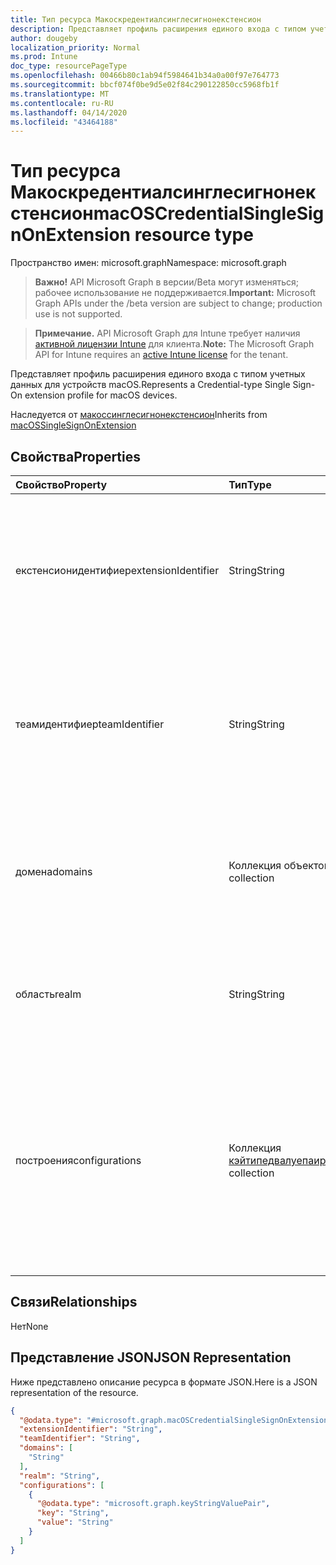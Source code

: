 ```yaml
---
title: Тип ресурса Макоскредентиалсинглесигнонекстенсион
description: Представляет профиль расширения единого входа с типом учетных данных для устройств macOS.
author: dougeby
localization_priority: Normal
ms.prod: Intune
doc_type: resourcePageType
ms.openlocfilehash: 00466b80c1ab94f5984641b34a0a00f97e764773
ms.sourcegitcommit: bbcf074f0be9d5e02f84c290122850cc5968fb1f
ms.translationtype: MT
ms.contentlocale: ru-RU
ms.lasthandoff: 04/14/2020
ms.locfileid: "43464188"
---
```

# <a name="macoscredentialsinglesignonextension-resource-type"></a><span data-ttu-id="4d2b5-103">Тип ресурса Макоскредентиалсинглесигнонекстенсион</span><span class="sxs-lookup"><span data-stu-id="4d2b5-103">macOSCredentialSingleSignOnExtension resource type</span></span>

<span data-ttu-id="4d2b5-104">Пространство имен: microsoft.graph</span><span class="sxs-lookup"><span data-stu-id="4d2b5-104">Namespace: microsoft.graph</span></span>

> <span data-ttu-id="4d2b5-105">**Важно!** API Microsoft Graph в версии/Beta могут изменяться; рабочее использование не поддерживается.</span><span class="sxs-lookup"><span data-stu-id="4d2b5-105">**Important:** Microsoft Graph APIs under the /beta version are subject to change; production use is not supported.</span></span>

> <span data-ttu-id="4d2b5-106">**Примечание.** API Microsoft Graph для Intune требует наличия [активной лицензии Intune](https://go.microsoft.com/fwlink/?linkid=839381) для клиента.</span><span class="sxs-lookup"><span data-stu-id="4d2b5-106">**Note:** The Microsoft Graph API for Intune requires an [active Intune license](https://go.microsoft.com/fwlink/?linkid=839381) for the tenant.</span></span>

<span data-ttu-id="4d2b5-107">Представляет профиль расширения единого входа с типом учетных данных для устройств macOS.</span><span class="sxs-lookup"><span data-stu-id="4d2b5-107">Represents a Credential-type Single Sign-On extension profile for macOS devices.</span></span>


<span data-ttu-id="4d2b5-108">Наследуется от [макоссинглесигнонекстенсион](../resources/intune-deviceconfig-macossinglesignonextension.md)</span><span class="sxs-lookup"><span data-stu-id="4d2b5-108">Inherits from [macOSSingleSignOnExtension](../resources/intune-deviceconfig-macossinglesignonextension.md)</span></span>

## <a name="properties"></a><span data-ttu-id="4d2b5-109">Свойства</span><span class="sxs-lookup"><span data-stu-id="4d2b5-109">Properties</span></span>
|<span data-ttu-id="4d2b5-110">Свойство</span><span class="sxs-lookup"><span data-stu-id="4d2b5-110">Property</span></span>|<span data-ttu-id="4d2b5-111">Тип</span><span class="sxs-lookup"><span data-stu-id="4d2b5-111">Type</span></span>|<span data-ttu-id="4d2b5-112">Описание</span><span class="sxs-lookup"><span data-stu-id="4d2b5-112">Description</span></span>|
|:---|:---|:---|
|<span data-ttu-id="4d2b5-113">екстенсионидентифиер</span><span class="sxs-lookup"><span data-stu-id="4d2b5-113">extensionIdentifier</span></span>|<span data-ttu-id="4d2b5-114">String</span><span class="sxs-lookup"><span data-stu-id="4d2b5-114">String</span></span>|<span data-ttu-id="4d2b5-115">Получает или задает идентификатор пакета расширения приложения, выполняющего единый вход для указанных URL-адресов.</span><span class="sxs-lookup"><span data-stu-id="4d2b5-115">Gets or sets the bundle ID of the app extension that performs SSO for the specified URLs.</span></span>|
|<span data-ttu-id="4d2b5-116">теамидентифиер</span><span class="sxs-lookup"><span data-stu-id="4d2b5-116">teamIdentifier</span></span>|<span data-ttu-id="4d2b5-117">String</span><span class="sxs-lookup"><span data-stu-id="4d2b5-117">String</span></span>|<span data-ttu-id="4d2b5-118">Получает или задает идентификатор группы расширения приложения, выполняющего единый вход для указанных URL-адресов.</span><span class="sxs-lookup"><span data-stu-id="4d2b5-118">Gets or sets the team ID of the app extension that performs SSO for the specified URLs.</span></span>|
|<span data-ttu-id="4d2b5-119">домена</span><span class="sxs-lookup"><span data-stu-id="4d2b5-119">domains</span></span>|<span data-ttu-id="4d2b5-120">Коллекция объектов string</span><span class="sxs-lookup"><span data-stu-id="4d2b5-120">String collection</span></span>|<span data-ttu-id="4d2b5-121">Получает или задает список имен узлов или доменов, для которых расширение приложения выполняет единый вход.</span><span class="sxs-lookup"><span data-stu-id="4d2b5-121">Gets or sets a list of hosts or domain names for which the app extension performs SSO.</span></span>|
|<span data-ttu-id="4d2b5-122">область</span><span class="sxs-lookup"><span data-stu-id="4d2b5-122">realm</span></span>|<span data-ttu-id="4d2b5-123">String</span><span class="sxs-lookup"><span data-stu-id="4d2b5-123">String</span></span>|<span data-ttu-id="4d2b5-124">Получает или задает имя области для этого профиля, заданное с учетом регистра.</span><span class="sxs-lookup"><span data-stu-id="4d2b5-124">Gets or sets the case-sensitive realm name for this profile.</span></span>|
|<span data-ttu-id="4d2b5-125">построения</span><span class="sxs-lookup"><span data-stu-id="4d2b5-125">configurations</span></span>|<span data-ttu-id="4d2b5-126">Коллекция [кэйтипедвалуепаир](../resources/intune-deviceconfig-keytypedvaluepair.md)</span><span class="sxs-lookup"><span data-stu-id="4d2b5-126">[keyTypedValuePair](../resources/intune-deviceconfig-keytypedvaluepair.md) collection</span></span>|<span data-ttu-id="4d2b5-127">Получает или задает список типизированных пар "ключ — значение", используемых для настройки профилей типа учетных данных.</span><span class="sxs-lookup"><span data-stu-id="4d2b5-127">Gets or sets a list of typed key-value pairs used to configure Credential-type profiles.</span></span> <span data-ttu-id="4d2b5-128">Эта коллекция может содержать не более 500 элементов.</span><span class="sxs-lookup"><span data-stu-id="4d2b5-128">This collection can contain a maximum of 500 elements.</span></span>|

## <a name="relationships"></a><span data-ttu-id="4d2b5-129">Связи</span><span class="sxs-lookup"><span data-stu-id="4d2b5-129">Relationships</span></span>
<span data-ttu-id="4d2b5-130">Нет</span><span class="sxs-lookup"><span data-stu-id="4d2b5-130">None</span></span>

## <a name="json-representation"></a><span data-ttu-id="4d2b5-131">Представление JSON</span><span class="sxs-lookup"><span data-stu-id="4d2b5-131">JSON Representation</span></span>
<span data-ttu-id="4d2b5-132">Ниже представлено описание ресурса в формате JSON.</span><span class="sxs-lookup"><span data-stu-id="4d2b5-132">Here is a JSON representation of the resource.</span></span>
<!-- {
  "blockType": "resource",
  "@odata.type": "microsoft.graph.macOSCredentialSingleSignOnExtension"
}
-->
``` json
{
  "@odata.type": "#microsoft.graph.macOSCredentialSingleSignOnExtension",
  "extensionIdentifier": "String",
  "teamIdentifier": "String",
  "domains": [
    "String"
  ],
  "realm": "String",
  "configurations": [
    {
      "@odata.type": "microsoft.graph.keyStringValuePair",
      "key": "String",
      "value": "String"
    }
  ]
}
```



